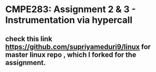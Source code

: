 # CMPE283: Assignment 2 & 3 - Instrumentation via hypercall
## check this link https://github.com/supriyameduri9/linux for master linux repo , which I forked for the assignment.
